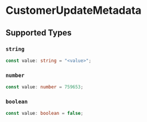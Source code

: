 # CustomerUpdateMetadata


## Supported Types

### `string`

```typescript
const value: string = "<value>";
```

### `number`

```typescript
const value: number = 759653;
```

### `boolean`

```typescript
const value: boolean = false;
```

